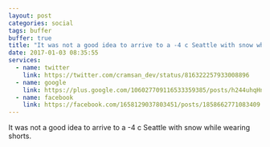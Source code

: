 ```yaml
---
layout: post
categories: social
tags: buffer
buffer: true
title: "It was not a good idea to arrive to a -4 c Seattle with snow while wearing shorts."
date: 2017-01-03 08:35:55
services: 
  - name: twitter
    link: https://twitter.com/cramsan_dev/status/816322257933008896
  - name: google
    link: https://plus.google.com/106027709116533359385/posts/h244uhqHnRJ
  - name: facebook
    link: https://facebook.com/1658129037803451/posts/1858662771083409
---
```

It was not a good idea to arrive to a -4 c Seattle with snow while wearing shorts.
